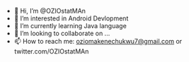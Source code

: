 - 👋 Hi, I’m @OZIOstatMAn
- 👀 I’m interested in Android Devlopment
- 🌱 I’m currently learning Java language
- 💞️ I’m looking to collaborate on ...
- 📫 How to reach me: oziomakenechukwu7@gmail.com or twitter.com/OZIOstatMAn

<!---
OZIOstatMAn/OZIOstatMAn is a ✨ special ✨ repository because its `README.md` (this file) appears on your GitHub profile.
You can click the Preview link to take a look at your changes.
--->
